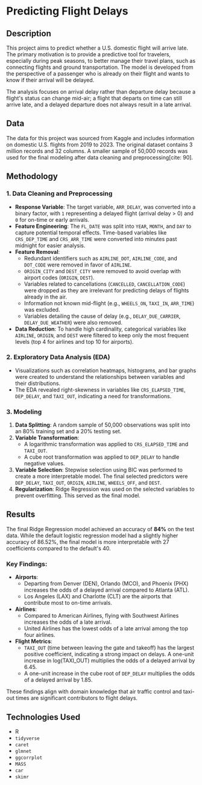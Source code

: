 # Predicting Flight Delays

## Description

This project aims to predict whether a U.S. domestic flight will arrive late. The primary motivation is to provide a predictive tool for travelers, especially during peak seasons, to better manage their travel plans, such as connecting flights and ground transportation. The model is developed from the perspective of a passenger who is already on their flight and wants to know if their arrival will be delayed.

The analysis focuses on arrival delay rather than departure delay because a flight's status can change mid-air; a flight that departs on time can still arrive late, and a delayed departure does not always result in a late arrival.

## Data

The data for this project was sourced from Kaggle and includes information on domestic U.S. flights from 2019 to 2023. The original dataset contains 3 million records and 32 columns. A smaller sample of 50,000 records was used for the final modeling after data cleaning and preprocessing[cite: 90].

## Methodology

### 1. Data Cleaning and Preprocessing

* **Response Variable**: The target variable, `ARR_DELAY`, was converted into a binary factor, with `1` representing a delayed flight (arrival delay > 0) and `0` for on-time or early arrivals.
* **Feature Engineering**: The `FL_DATE` was split into `YEAR`, `MONTH`, and `DAY` to capture potential temporal effects. Time-based variables like `CRS_DEP_TIME` and `CRS_ARR_TIME` were converted into minutes past midnight for easier analysis.
* **Feature Removal**:
    * Redundant identifiers such as `AIRLINE_DOT`, `AIRLINE_CODE`, and `DOT_CODE` were removed in favor of `AIRLINE`.
    * `ORIGIN_CITY` and `DEST_CITY` were removed to avoid overlap with airport codes (`ORIGIN`, `DEST`).
    * Variables related to cancellations (`CANCELLED`, `CANCELLATION_CODE`) were dropped as they are irrelevant for predicting delays of flights already in the air.
    * Information not known mid-flight (e.g., `WHEELS_ON`, `TAXI_IN`, `ARR_TIME`) was excluded.
    * Variables detailing the cause of delay (e.g., `DELAY_DUE_CARRIER`, `DELAY_DUE_WEATHER`) were also removed.
* **Data Reduction**: To handle high cardinality, categorical variables like `AIRLINE`, `ORIGIN`, and `DEST` were filtered to keep only the most frequent levels (top 4 for airlines and top 10 for airports).

### 2. Exploratory Data Analysis (EDA)

* Visualizations such as correlation heatmaps, histograms, and bar graphs were created to understand the relationships between variables and their distributions.
* The EDA revealed right-skewness in variables like `CRS_ELAPSED_TIME`, `DEP_DELAY`, and `TAXI_OUT`, indicating a need for transformations.

### 3. Modeling

1.  **Data Splitting**: A random sample of 50,000 observations was split into an 80% training set and a 20% testing set.
2.  **Variable Transformation**:
    * A logarithmic transformation was applied to `CRS_ELAPSED_TIME` and `TAXI_OUT`.
    * A cube root transformation was applied to `DEP_DELAY` to handle negative values.
3.  **Variable Selection**: Stepwise selection using BIC was performed to create a more interpretable model. The final selected predictors were `DEP_DELAY`, `TAXI_OUT`, `ORIGIN`, `AIRLINE`, `WHEELS_OFF`, and `DEST`.
4.  **Regularization**: Ridge Regression was used on the selected variables to prevent overfitting. This served as the final model.

## Results

The final Ridge Regression model achieved an accuracy of **84%** on the test data. While the default logistic regression model had a slightly higher accuracy of 86.52%, the final model is more interpretable with 27 coefficients compared to the default's 40.

### Key Findings:

* **Airports**:
    * Departing from Denver (DEN), Orlando (MCO), and Phoenix (PHX) increases the odds of a delayed arrival compared to Atlanta (ATL).
    * Los Angeles (LAX) and Charlotte (CLT) are the airports that contribute most to on-time arrivals.
* **Airlines**:
    * Compared to American Airlines, flying with Southwest Airlines increases the odds of a late arrival.
    * United Airlines has the lowest odds of a late arrival among the top four airlines.
* **Flight Metrics**:
    * `TAXI_OUT` (time between leaving the gate and takeoff) has the largest positive coefficient, indicating a strong impact on delays. A one-unit increase in log(TAXI_OUT) multiplies the odds of a delayed arrival by 6.45.
    * A one-unit increase in the cube root of `DEP_DELAY` multiplies the odds of a delayed arrival by 1.85.

These findings align with domain knowledge that air traffic control and taxi-out times are significant contributors to flight delays.

## Technologies Used

* R
* `tidyverse`
* `caret`
* `glmnet`
* `ggcorrplot`
* `MASS`
* `car`
* `skimr`
